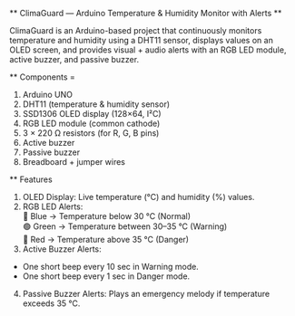 ** ClimaGuard — Arduino Temperature & Humidity Monitor with Alerts ** 

ClimaGuard is an Arduino-based project that continuously monitors temperature and humidity using a DHT11 sensor, displays values on an OLED screen, and provides visual + audio alerts with an RGB LED module, active buzzer, and passive buzzer.

** Components = 

1.  Arduino UNO
2.  DHT11 (temperature & humidity sensor)
3.  SSD1306 OLED display (128×64, I²C)
4.  RGB LED module (common cathode)
5.  3 × 220 Ω resistors (for R, G, B pins)
6.  Active buzzer
7.  Passive buzzer
8.  Breadboard + jumper wires

** Features

1.  OLED Display: Live temperature (°C) and humidity (%) values.
2.  RGB LED Alerts:<br>
🔵 Blue → Temperature below 30 °C (Normal)<br>
🟢 Green → Temperature between 30–35 °C (Warning)<br>
🔴 Red → Temperature above 35 °C (Danger)<br>
3.  Active Buzzer Alerts:
  * One short beep every 10 sec in Warning mode.
  * One short beep every 1 sec in Danger mode.
4.  Passive Buzzer Alerts: Plays an emergency melody if temperature exceeds 35 °C.
